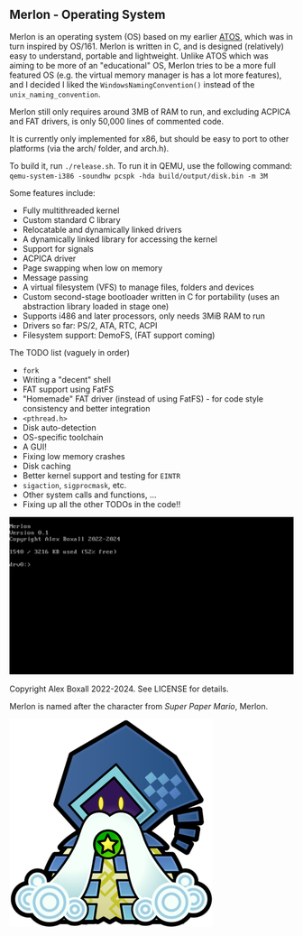 ## Merlon - Operating System ##

Merlon is an operating system (OS) based on my earlier [ATOS](https://github.com/alexdboxall/ATOS), which was in turn inspired by OS/161. Merlon is written in C, and is designed (relatively) easy to understand, portable and lightweight. Unlike ATOS which was aiming to be more of an "educational" OS, Merlon tries to be a more full featured OS (e.g. the virtual memory manager is has a lot more features), and I decided I liked the `WindowsNamingConvention()` instead of the `unix_naming_convention`.

Merlon still only requires around 3MB of RAM to run, and excluding ACPICA and FAT drivers, is only 50,000 lines of commented code.

It is currently only implemented for x86, but should be easy to port to other platforms (via the arch/ folder, and arch.h).

To build it, run `./release.sh`. To run it in QEMU, use the following command: `qemu-system-i386 -soundhw pcspk -hda build/output/disk.bin -m 3M`

Some features include:
- Fully multithreaded kernel
- Custom standard C library
- Relocatable and dynamically linked drivers
- A dynamically linked library for accessing the kernel
- Support for signals
- ACPICA driver
- Page swapping when low on memory
- Message passing
- A virtual filesystem (VFS) to manage files, folders and devices
- Custom second-stage bootloader written in C for portability (uses an abstraction library loaded in stage one)
- Supports i486 and later processors, only needs 3MiB RAM to run
- Drivers so far: PS/2, ATA, RTC, ACPI
- Filesystem support: DemoFS, (FAT support coming)

The TODO list (vaguely in order)
- `fork`
- Writing a "decent" shell
- FAT support using FatFS
- "Homemade" FAT driver (instead of using FatFS) - for code style consistency and better integration
- `<pthread.h>`
- Disk auto-detection
- OS-specific toolchain
- A GUI!
- Fixing low memory crashes
- Disk caching
- Better kernel support and testing for `EINTR`
- `sigaction`, `sigprocmask`, etc.
- Other system calls and functions, ...
- Fixing up all the other TODOs in the code!!

![Merlon Kernel](https://github.com/alexdboxall/Merlon/blob/main/docs/assets/readme/b.jpg "Merlon Kernel")

Copyright Alex Boxall 2022-2024. See LICENSE for details.

Merlon is named after the character from *Super Paper Mario*, Merlon.

![Merlon](https://github.com/alexdboxall/Merlon/blob/main/docs/assets/logo/merlon.png)
